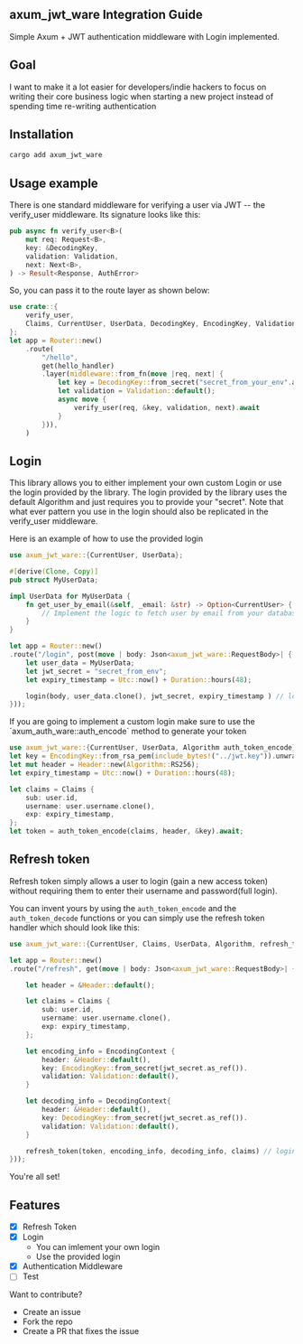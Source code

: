 ## axum_jwt_ware Integration Guide

Simple Axum + JWT authentication middleware with Login implemented.

## Goal

<p>I want to make it a lot easier for developers/indie hackers to focus on writing their core business logic when starting a new project instead of spending time re-writing authentication</p>

## Installation

```sh
cargo add axum_jwt_ware
```

## Usage example

There is one standard middleware for verifying a user via JWT -- the verify_user middleware. Its signature looks like this:

```rs
pub async fn verify_user<B>(
    mut req: Request<B>,
    key: &DecodingKey,
    validation: Validation,
    next: Next<B>,
) -> Result<Response, AuthError>
```

So, you can pass it to the route layer as shown below:

```rs
use crate::{
    verify_user,
    Claims, CurrentUser, UserData, DecodingKey, EncodingKey, Validation, Header
};
let app = Router::new()
    .route(
        "/hello",
        get(hello_handler)
        .layer(middleware::from_fn(move |req, next| {
            let key = DecodingKey::from_secret("secret_from_your_env".as_ref());
            let validation = Validation::default();
            async move {
                verify_user(req, &key, validation, next).await
            }
        })),
    )
```

## Login

<p>This library allows you to either implement your own custom Login or use the login provided by the library. The login provided by the library uses the default Algorithm and just requires you to provide your "secret". Note that what ever pattern you use in the login should also be replicated in the verify_user middleware.</p>

<p>Here is an example of how to use the provided login</p>

```rs
use axum_jwt_ware::{CurrentUser, UserData};

#[derive(Clone, Copy)]
pub struct MyUserData;

impl UserData for MyUserData {
    fn get_user_by_email(&self, _email: &str) -> Option<CurrentUser> {
        // Implement the logic to fetch user by email from your database
    }
}

let app = Router::new()
.route("/login", post(move | body: Json<axum_jwt_ware::RequestBody>| {
    let user_data = MyUserData;
    let jwt_secret = "secret_from_env";
    let expiry_timestamp = Utc::now() + Duration::hours(48);

    login(body, user_data.clone(), jwt_secret, expiry_timestamp ) // login returns {username, token}
}));
```

<p>If you are going to implement a custom login make sure to use the `axum_auth_ware::auth_encode` method to generate your token</p>

```rs
use axum_jwt_ware::{CurrentUser, UserData, Algorithm auth_token_encode};
let key = EncodingKey::from_rsa_pem(include_bytes!("../jwt.key")).unwrap();
let mut header = Header::new(Algorithm::RS256);
let expiry_timestamp = Utc::now() + Duration::hours(48);

let claims = Claims {
    sub: user.id,
    username: user.username.clone(),
    exp: expiry_timestamp,
};
let token = auth_token_encode(claims, header, &key).await;
```

## Refresh token

Refresh token simply allows a user to login (gain a new access token) without requiring them to enter their username and password(full login).

You can invent yours by using the `auth_token_encode` and the `auth_token_decode` functions or you can simply use the
refresh token handler which should look like this:

```rs
use axum_jwt_ware::{CurrentUser, Claims, UserData, Algorithm, refresh_token};

let app = Router::new()
.route("/refresh", get(move | body: Json<axum_jwt_ware::RequestBody>| {

    let header = &Header::default();

    let claims = Claims {
        sub: user.id,
        username: user.username.clone(),
        exp: expiry_timestamp,
    };

    let encoding_info = EncodingContext {
        header: &Header::default(),
        key: EncodingKey::from_secret(jwt_secret.as_ref()).
        validation: Validation::default(),
    }

    let decoding_info = DecodingContext{
        header: &Header::default(),
        key: DecodingKey::from_secret(jwt_secret.as_ref()).
        validation: Validation::default(),
    }

    refresh_token(token, encoding_info, decoding_info, claims) // login returns {username, token}
}));
```

<p>You're all set!</p>

## Features

- [x] Refresh Token
- [x] Login
  - You can imlement your own login
  - Use the provided login
- [x] Authentication Middleware
- [ ] Test

<p>Want to contribute?</p>

- Create an issue
- Fork the repo
- Create a PR that fixes the issue
